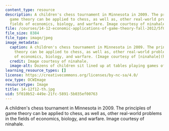 ```yaml
---
content_type: resource
description: A children's chess tournament in Minnesota in 2009. The principles of
  game theory can be applied to chess, as well as, other real-world problems in the
  fields of economics, biology, and warfare. Image courtesy of ninahale.
file: /courses/14-12-economic-applications-of-game-theory-fall-2012/5f010b52449e21fc58915b035ef00763_14-12f12-th.jpg
file_size: 8384
file_type: image/jpeg
image_metadata:
  caption: A children's chess tournament in Minnesota in 2009. The principles of game
    theory can be applied to chess, as well as, other real-world problems in the fields
    of economics, biology, and warfare. (Image courtesy of [ninahale](http://en.wikipedia.org/wiki/File:Kids_chess_tournament.jpg).)
  credit: Image courtesy of ninahale.
  image-alt: Dozens of children sit lined up at tables playing games of chess.
learning_resource_types: []
license: https://creativecommons.org/licenses/by-nc-sa/4.0/
ocw_type: OCWImage
resourcetype: Image
title: 14-12f12-th.jpg
uid: 5f010b52-449e-21fc-5891-5b035ef00763
---
```

A children's chess tournament in Minnesota in 2009. The principles of game theory can be applied to chess, as well as, other real-world problems in the fields of economics, biology, and warfare. Image courtesy of ninahale.